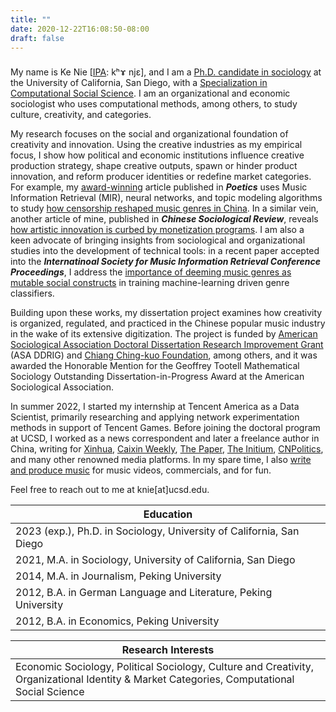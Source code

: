 ```yaml
---
title: ""
date: 2020-12-22T16:08:50-08:00
draft: false
---
```


###

My name is Ke Nie [[IPA](https://en.wikipedia.org/wiki/Help:IPA): kʰɤ njɛ], and I am a [Ph.D. candidate in sociology](http://sociology.ucsd.edu/people/graduate-students/ke-nie.html) at the University of California, San Diego, with a [Specialization in Computational Social Science](https://css.ucsd.edu/phd-specialization/index.html). I am an organizational and economic sociologist who uses computational methods, among others, to study culture, creativity, and categories.

My research focuses on the social and organizational foundation of creativity and innovation. Using the creative industries as my empirical focus, I show how political and economic institutions influence creative production strategy, shape creative outputs, spawn or hinder product innovation, and reform producer identities or redefine market categories. For example, my [award-winning](https://citams.org/citasa-awards/) article published in __*Poetics*__ uses Music Information Retrieval (MIR), neural networks, and topic modeling algorithms to study [how censorship reshaped music genres in China](/posts/hiphop_censorship_computational/). In a similar vein, another article of mine, published in __*Chinese Sociological Review*__, reveals [how artistic innovation is curbed by monetization programs](/posts/monetization_novelty/). I am also a keen advocate of bringing insights from sociological and organizational studies into the development of technical tools: in a recent paper accepted into the __*Internatinoal Society for Music Information Retrieval Conference Proceedings*__, I address the [importance of deeming music genres as mutable social constructs](/posts/ismir_genre_evolution) in training machine-learning driven genre classifiers.

Building upon these works, my dissertation project examines how creativity is organized, regulated, and practiced in the Chinese popular music industry in the wake of its extensive digitization. The project is funded by [American Sociological Association Doctoral Dissertation Research Improvement Grant](https://www.asanet.org/academic-professional-resources/asa-grants-and-fellowships/asa-doctoral-dissertation-research-improvement-grants-asa-ddrig/2022-recipients) (ASA DDRIG) and [Chiang Ching-kuo Foundation](http://www.cckf.org/en/news/2022052303), among others, and it was awarded the Honorable Mention for the Geoffrey Tootell Mathematical Sociology Outstanding Dissertation-in-Progress Award at the American Sociological Association.

In summer 2022, I started my internship at Tencent America as a Data Scientist, primarily researching and applying network experimentation methods in support of Tencent Games. Before joining the doctoral program at UCSD, I worked as a news correspondent and later a freelance author in China, writing for [Xinhua](http://www.xinhuanet.com/politics/2015-05/18/c_1115322749.htm), [Caixin Weekly](http://weekly.caixin.com/2017-03-17/101067187.html), [The Paper](https://www.thepaper.cn/newsDetail_forward_1728357), [The Initium](https://theinitium.com/article/20210103-opinion-fou-tsong/), [CNPolitics](http://cnpolitics.org/), and many other renowned media platforms. In my spare time, I also [write and produce music](https://soundcloud.com/keniejimiproject/) for music videos, commercials, and for fun.

Feel free to reach out to me at knie[at]ucsd.edu.

| Education |
|---|
| 2023 (exp.), Ph.D. in Sociology, University of California, San Diego |
| 2021, M.A. in Sociology, University of California, San Diego |
| 2014, M.A. in Journalism, Peking University |
| 2012, B.A. in German Language and Literature, Peking University |
| 2012, B.A. in Economics, Peking University |

| Research Interests |
|---|
| Economic Sociology, Political Sociology, Culture and Creativity, Organizational Identity & Market Categories, Computational Social Science | 

<!-- {{<audio src="path/to/your.mp3" caption="your caption">}} -->